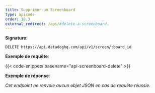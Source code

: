 ```yaml
---
title: Supprimer un Screenboard
type: apicode
order: 18.3
external_redirect: /api/#delete-a-screenboard
---
```


**Signature**:

`DELETE https://api.datadoghq.com/api/v1/screen/:board_id`

**Exemple de requête**:

{{< code-snippets basename="api-screenboard-delete" >}}

**Exemple de réponse**:

*Cet endpoint ne renvoie aucun objet JSON en cas de requête réussie.*

